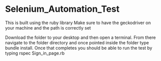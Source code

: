# Selenium_Automation_Test

This is built using the ruby library Make sure to have the geckodriver on your machine and the path is correctly set
 
Download the folder to your desktop and then open a terminal. 
From there navigate to the folder directory and once pointed inside the folder type bundle install. 
Once that completes you should be able to run the test by typing rspec Sign_in_page.rb
